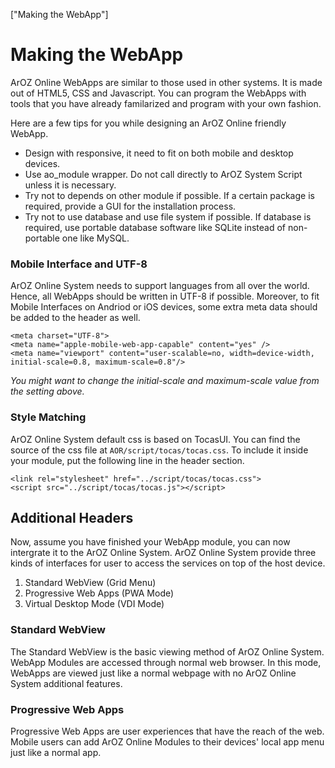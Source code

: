 ["Making the WebApp"]
# Making the WebApp
ArOZ Online WebApps are similar to those used in other systems. It is made out of HTML5, CSS and Javascript.
You can program the WebApps with tools that you have already familarized and program with your own fashion.

Here are a few tips for you while designing an ArOZ Online friendly WebApp.

- Design with responsive, it need to fit on both mobile and desktop devices.
- Use ao_module wrapper. Do not call directly to ArOZ System Script unless it is necessary.
- Try not to depends on other module if possible. If a certain package is required, provide a GUI for the installation process.
- Try not to use database and use file system if possible. If database is required, use portable database software like SQLite instead of non-portable one like MySQL.


### Mobile Interface and UTF-8
ArOZ Online System needs to support languages from all over the world. Hence, all WebApps should be written in UTF-8 if possible.
Moreover, to fit Mobile Interfaces on Andriod or iOS devices, some extra meta data should be added to the header as well.

```
<meta charset="UTF-8">
<meta name="apple-mobile-web-app-capable" content="yes" />
<meta name="viewport" content="user-scalable=no, width=device-width, initial-scale=0.8, maximum-scale=0.8"/>
```

*You might want to change the initial-scale and maximum-scale value from the setting above.*

### Style Matching
ArOZ Online System default css is based on TocasUI. You can find the source of the css file at ```AOR/script/tocas/tocas.css```. 
To include it inside your module, put the following line in the header section.

```
<link rel="stylesheet" href="../script/tocas/tocas.css">
<script src="../script/tocas/tocas.js"></script>
```

## Additional Headers
Now, assume you have finished your WebApp module, you can now intergrate it to the ArOZ Online System. ArOZ Online System provide three kinds of interfaces for user to access the services on top of the host device.

1. Standard WebView (Grid Menu)
2. Progressive Web Apps (PWA Mode)
3. Virtual Desktop Mode (VDI Mode)

### Standard WebView
The Standard WebView is the basic viewing method of ArOZ Online System. WebApp Modules are accessed through normal web browser.
In this mode, WebApps are viewed just like a normal webpage with no ArOZ Online System additional features. 

### Progressive Web Apps 
Progressive Web Apps are user experiences that have the reach of the web. Mobile users can add ArOZ Online Modules to their devices' local app menu just like a normal app.



